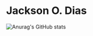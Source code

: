 # Jackson O. Dias
![Anurag's GitHub stats](https://github-readme-stats.vercel.app/api?username=Jackson&show_icons=true&theme=radical&custom_title=Jackson+Dias)

